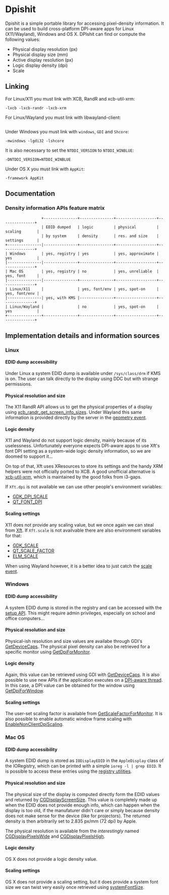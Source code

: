 # Dpishit
Dpishit is a simple portable library for accessing pixel-density information.
It can be used to build cross-platform DPI-aware apps for Linux (X11/Wayland),
Windows and OS X. DPIshit can find or compute the following values:
 - Physical display resolution (px)
 - Physical display size (mm)
 - Active display resolution (px)
 - Logic display density (dpi)
 - Scale



## Linking
For Linux/X11 you must link with XCB, RandR and xcb-util-xrm:
```
-lxcb -lxcb-randr -lxcb-xrm
```

For Linux/Wayland you must link with libwayland-client:
```
```

Under Windows you must link with `windows`, `GDI` and `Shcore`:
```
-mwindows -lgdi32 -lshcore
```
It is also necessary to set the `NTDDI_VERSION` to `NTDDI_WINBLUE`:
```
-DNTDDI_VERSION=NTDDI_WINBLUE
```

Under OS X you must link with `AppKit`:
```
-framework AppKit
```



## Documentation
### 
### Density information APIs feature matrix
```
                +---------------+---------------+------------------+---------------+
                | EDID dumped   | logic         | physical         | scaling       |
                | by system     | density       | res. and size    | settings      |
+---------------|---------------+---------------+------------------+---------------+
| Windows       | yes, registry | yes           | yes, approximate | yes           |
|---------------|---------------+---------------+------------------+---------------+
| Mac OS        | yes, registry | no            | yes, unreliable  | yes, font     |
|---------------|---------------+---------------+------------------+---------------+
| Linux/X11     |               | yes, font/env | yes, spot-on     | yes, font/env |
|---------------| yes, with KMS |---------------+------------------+---------------+
| Linux/Wayland |               | no            | yes, spot-on     | yes           |
+---------------+---------------+---------------+------------------+---------------+
```



## Implementation details and information sources
### Linux
#### EDID dump accessibility
Under Linux a system EDID dump is available under `/sys/class/drm` if KMS is on.
The user can talk directly to the display using DDC but with strange permissions.

#### Physical resolution and size
The X11 RandR API allows us to get the physical properties of a display using
[xcb_randr_get_screen_info_sizes](https://xcb.freedesktop.org/manual/group__XCB__RandR__API.html).
Under Wayland this same information is provided directly by the server in the
[geometry event](https://wayland-book.com/registry/server-side.html).

#### Logic density
X11 and Wayland do not support logic density, mainly because of its uselessness.
Unfortunately everyone expects DPI-aware apps to use Xft's font DPI setting as a
system-wide logic density information, so we are doomed to support it...

On top of that, Xft uses XResources to store its settings and the handy XRM
helpers were not officially ported to XCB. A good unofficial alternative is
[xcb-util-xrm](https://github.com/Airblader/xcb-util-xrm),
which is maintained by the good folks from i3-gaps.

If `Xft.dpi` is not available we can use other people's environment variables:
 - [GDK_DPI_SCALE](https://developer.gnome.org/gtk3/stable/gtk-x11.html)
 - [QT_FONT_DPI](https://bugreports.qt.io/browse/QTBUG-53022)

#### Scaling settings
X11 does not provide any scaling value, but we once again we can steal from
[Xft](https://www.keithp.com/~keithp/render/Xft.tutorial).
If `Xft.scale` is not availvable there are also environment variables for that:
 - [GDK_SCALE](https://developer.gnome.org/gtk3/stable/gtk-x11.html)
 - [QT_SCALE_FACTOR](https://doc.qt.io/qt-5/highdpi.html)
 - [ELM_SCALE](https://phab.enlightenment.org/w/elementary/)

When using Wayland however, it is a better idea to just catch the
[scale event](https://wayland-book.com/surfaces-in-depth/hidpi.html).



### Windows
#### EDID dump accessibility
A system EDID dump is stored in the registry and can be accessed with the
[setup API](https://docs.microsoft.com/en-us/windows/win32/api/setupapi/nf-setupapi-setupdiopendevregkey).
This might require admin privileges, especially on school and office computers...

#### Physical resolution and size
Physical-ish resolution and size values are availabe through GDI's
[GetDeviceCaps](https://docs.microsoft.com/en-us/windows/win32/api/wingdi/nf-wingdi-getdevicecaps).
The physical pixel density can also be retrieved for a specific monitor using
[GetDpiForMonitor](https://docs.microsoft.com/en-us/windows/win32/api/shellscalingapi/nf-shellscalingapi-getdpiformonitor).

#### Logic density
Again, this value can be retrieved using GDI with
[GetDeviceCaps](https://docs.microsoft.com/en-us/windows/win32/api/wingdi/nf-wingdi-getdevicecaps).
It is also possible to use new APIs if the application executes on a
[DPI-aware thread](https://docs.microsoft.com/en-us/windows/win32/api/winuser/nf-winuser-setthreaddpiawarenesscontext).
In this case, a DPI value can be obtained for the window using
[GetDpiForWindow](https://docs.microsoft.com/en-us/windows/win32/api/winuser/nf-winuser-getdpiforwindow).

#### Scaling settings
The user-set scaling factor is available from
[GetScaleFactorForMonitor](https://docs.microsoft.com/en-us/windows/win32/api/shellscalingapi/nf-shellscalingapi-getscalefactorformonitor).
It is also possible to enable automatic window frame scaling with
[EnableNonClientDpiScaling](https://docs.microsoft.com/en-us/windows/win32/api/winuser/nf-winuser-enablenonclientdpiscaling).



### Mac OS
#### EDID dump accessibility
A system EDID dump is stored as `IODisplayEDID` in the `AppleDisplay` class of
the IORegistry, which can be printed with a simple `ioreg -l | grep EDID`.
It is possible to access these entries using the
[registry utilities](https://developer.apple.com/documentation/kernel/iokit_fundamentals/registry_utilities?language=occ).

#### Physical resolution and size
The physical size of the display is computed directly form the EDID values and
returned by [CGDisplayScreenSize](https://developer.apple.com/documentation/coregraphics/1456599-cgdisplayscreensize).
This value is completely made up when the EDID does not provide enough info,
which can happen when the display is too old, if the manufaturer didn't care or
simply because density does not make sense for the device (like for projectors).
The returned density is then arbitrarily set to 2.835 px/mm (72 dpi) by Apple.

The physical resolution is available from the *interestingly* named
[CGDisplayPixelsWide](https://developer.apple.com/documentation/coregraphics/1456361-cgdisplaypixelswide?language=objc)
and
[CGDisplayPixelsHigh](https://developer.apple.com/documentation/coregraphics/1454247-cgdisplaypixelshigh?language=objc).

#### Logic density
OS X does not provide a logic density value.

#### Scaling settings
OS X does not provide a scaling setting, but it does provide a system font size
we can twist very easily once retrieved using [systemFontSize](https://developer.apple.com/documentation/appkit/nsfont/1531931-systemfontsize?language=objc).
